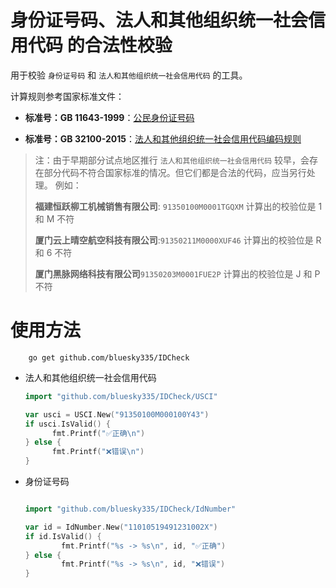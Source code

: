 # 身份证号码、法人和其他组织统一社会信用代码 的合法性校验
用于校验 `身份证号码` 和 `法人和其他组织统一社会信用代码` 的工具。

计算规则参考国家标准文件：

- **标准号：GB 11643-1999**：[公民身份证号码](http://www.gb688.cn/bzgk/gb/newGbInfo?hcno=080D6FBF2BB468F9007657F26D60013E)

- **标准号：GB 32100-2015**：[法人和其他组织统一社会信用代码编码规则](http://www.gb688.cn/bzgk/gb/newGbInfo?hcno=24691C25985C1073D3A7C85629378AC0)

> 注：由于早期部分试点地区推行 `法人和其他组织统一社会信用代码` 较早，会存在部分代码不符合国家标准的情况。但它们都是合法的代码，应当另行处理。
> 例如：
>
> **福建恒跃柳工机械销售有限公司**: `91350100M0001TGQXM` 计算出的校验位是 1 和 M 不符
>
> **厦门云上晴空航空科技有限公司**:`91350211M0000XUF46` 计算出的校验位是 R 和 6 不符
>
> **厦门黑脉网络科技有限公司**`91350203M0001FUE2P` 计算出的校验位是 J 和 P 不符

# 使用方法

```shell
	go get github.com/bluesky335/IDCheck
```

- 法人和其他组织统一社会信用代码

  ```go
  import "github.com/bluesky335/IDCheck/USCI"
  
  var usci = USCI.New("91350100M000100Y43")
  if usci.IsValid() {
  		fmt.Printf("✅正确\n")
  } else {
  		fmt.Printf("❌错误\n")
  }
  ```

- 身份证号码

	```go
 
    import "github.com/bluesky335/IDCheck/IdNumber"
 
	var id = IdNumber.New("11010519491231002X")
	if id.IsValid() {
			fmt.Printf("%s -> %s\n", id, "✅正确")
	} else {
			fmt.Printf("%s -> %s\n", id, "❌错误")
	}
	```